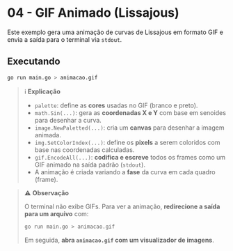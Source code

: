 # 04 - GIF Animado (Lissajous)

Este exemplo gera uma animação de curvas de Lissajous em formato GIF e envia a saída para o terminal via `stdout`.

## Executando

```bash
go run main.go > animacao.gif
```

> ℹ️ **Explicação**
>
> - `palette`: define as **cores** usadas no GIF (branco e preto).
> - `math.Sin(...)`: gera as **coordenadas X e Y** com base em senoides para desenhar a curva.
> - `image.NewPaletted(...)`: cria um **canvas** para desenhar a imagem animada.
> - `img.SetColorIndex(...)`: define os **pixels** a serem coloridos com base nas coordenadas calculadas.
> - `gif.EncodeAll(...)`: **codifica e escreve** todos os frames como um GIF animado na saída padrão (`stdout`).
> - A animação é criada variando a **fase** da curva em cada quadro (frame).

> ⚠️ **Observação**
>
> O terminal não exibe GIFs. Para ver a animação, **redirecione a saída para um arquivo** com:
>
> ```bash
> go run main.go > animacao.gif
> ```
> Em seguida, **abra `animacao.gif` com um visualizador de imagens**.
